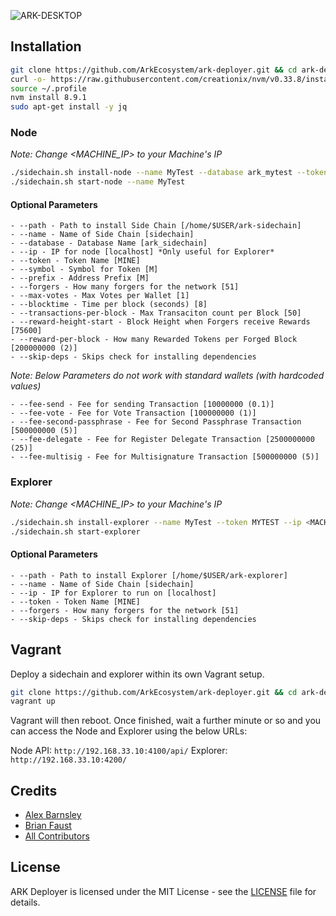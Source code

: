 ![ARK-DESKTOP](https://user-images.githubusercontent.com/8069294/35097070-78c0dc40-fc46-11e7-9bb0-ad36f7182f39.png)

## Installation

```bash
git clone https://github.com/ArkEcosystem/ark-deployer.git && cd ark-deployer
curl -o- https://raw.githubusercontent.com/creationix/nvm/v0.33.8/install.sh | bash
source ~/.profile
nvm install 8.9.1
sudo apt-get install -y jq
```

### Node

*Note: Change <MACHINE_IP> to your Machine's IP*

```bash
./sidechain.sh install-node --name MyTest --database ark_mytest --token MYTEST --symbol MT --ip <MACHINE_IP>
./sidechain.sh start-node --name MyTest
```

#### Optional Parameters

    - --path - Path to install Side Chain [/home/$USER/ark-sidechain]
    - --name - Name of Side Chain [sidechain]
    - --database - Database Name [ark_sidechain]
    - --ip - IP for node [localhost] *Only useful for Explorer*
    - --token - Token Name [MINE]
    - --symbol - Symbol for Token [M]
    - --prefix - Address Prefix [M]
    - --forgers - How many forgers for the network [51]
    - --max-votes - Max Votes per Wallet [1]
    - --blocktime - Time per block (seconds) [8]
    - --transactions-per-block - Max Transaciton count per Block [50]
    - --reward-height-start - Block Height when Forgers receive Rewards [75600]
    - --reward-per-block - How many Rewarded Tokens per Forged Block [200000000 (2)]
    - --skip-deps - Skips check for installing dependencies

*Note: Below Parameters do not work with standard wallets (with hardcoded values)*

    - --fee-send - Fee for sending Transaction [10000000 (0.1)]
    - --fee-vote - Fee for Vote Transaction [100000000 (1)]
    - --fee-second-passphrase - Fee for Second Passphrase Transaction [500000000 (5)]
    - --fee-delegate - Fee for Register Delegate Transaction [2500000000 (25)]
    - --fee-multisig - Fee for Multisignature Transaction [500000000 (5)]

### Explorer

*Note: Change <MACHINE_IP> to your Machine's IP*

```bash
./sidechain.sh install-explorer --name MyTest --token MYTEST --ip <MACHINE_IP>
./sidechain.sh start-explorer
```

#### Optional Parameters

    - --path - Path to install Explorer [/home/$USER/ark-explorer]
    - --name - Name of Side Chain [sidechain]
    - --ip - IP for Explorer to run on [localhost]
    - --token - Token Name [MINE]
    - --forgers - How many forgers for the network [51]
    - --skip-deps - Skips check for installing dependencies

## Vagrant

Deploy a sidechain and explorer within its own Vagrant setup.

```bash
git clone https://github.com/ArkEcosystem/ark-deployer.git && cd ark-deployer
vagrant up
```

Vagrant will then reboot. Once finished, wait a further minute or so and you can access the Node and Explorer using the below URLs:

Node API: `http://192.168.33.10:4100/api/`
Explorer: `http://192.168.33.10:4200/`

## Credits

- [Alex Barnsley](https://github.com/alexbarnsley)
- [Brian Faust](https://github.com/faustbrian)
- [All Contributors](../../contributors)

## License

ARK Deployer is licensed under the MIT License - see the [LICENSE](./LICENSE.md) file for details.
